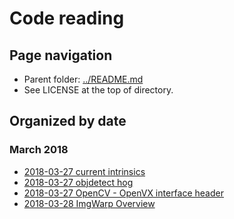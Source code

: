 # Code reading

## Page navigation

 * Parent folder: [../README.md](../README.md)
 * See LICENSE at the top of directory.

## Organized by date

### March 2018

 * [2018-03-27 current intrinsics](./2018-03-27_current_intrinsics.md)
 * [2018-03-27 objdetect hog](./2018-03-27_objdetect_hog.md)
 * [2018-03-27 OpenCV - OpenVX interface header](./2018-03-27_opencv_openvx_interface.md)
 * [2018-03-28 ImgWarp Overview](./2018-03-28_imgwarp_overview.md)

